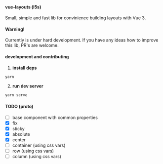 #### vue-layouts (l5s)

Small, simple and fast lib for convinience building layouts with Vue 3.

#### Warning!

Currently is under hard development. If you have any ideas how to improve this lib,
PR's are welcome.

#### development and contributing

1. **install deps**

```bash
yarn
```

2. **run dev server**

```bash
yarn serve
```

#### TODO (proto)

- [ ] base component with common properties
- [x] fix
- [x] sticky
- [x] absolute
- [x] center
- [ ] container (using css vars)
- [ ] row (using css vars)
- [ ] column (using css vars)
